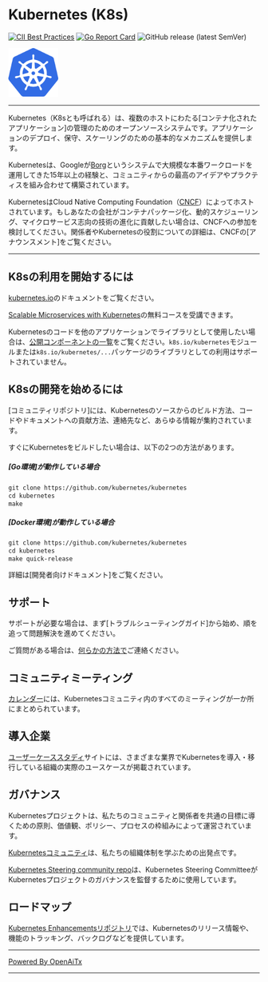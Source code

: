 # Kubernetes (K8s)

[![CII Best Practices](https://bestpractices.coreinfrastructure.org/projects/569/badge)](https://bestpractices.coreinfrastructure.org/projects/569) [![Go Report Card](https://goreportcard.com/badge/github.com/kubernetes/kubernetes)](https://goreportcard.com/report/github.com/kubernetes/kubernetes) ![GitHub release (latest SemVer)](https://img.shields.io/github/v/release/kubernetes/kubernetes?sort=semver)

<img src="https://github.com/kubernetes/kubernetes/raw/master/logo/logo.png" width="100">

----

Kubernetes（K8sとも呼ばれる）は、複数のホストにわたる[コンテナ化されたアプリケーション]の管理のためのオープンソースシステムです。アプリケーションのデプロイ、保守、スケーリングのための基本的なメカニズムを提供します。

Kubernetesは、Googleが[Borg]というシステムで大規模な本番ワークロードを運用してきた15年以上の経験と、コミュニティからの最高のアイデアやプラクティスを組み合わせて構築されています。

KubernetesはCloud Native Computing Foundation（[CNCF]）によってホストされています。もしあなたの会社がコンテナパッケージ化、動的スケジューリング、マイクロサービス志向の技術の進化に貢献したい場合は、CNCFへの参加を検討してください。関係者やKubernetesの役割についての詳細は、CNCFの[アナウンスメント]をご覧ください。

----

## K8sの利用を開始するには

[kubernetes.io]のドキュメントをご覧ください。

[Scalable Microservices with Kubernetes]の無料コースを受講できます。

Kubernetesのコードを他のアプリケーションでライブラリとして使用したい場合は、[公開コンポーネントの一覧](https://git.k8s.io/kubernetes/staging/README.md)をご覧ください。`k8s.io/kubernetes`モジュールまたは`k8s.io/kubernetes/...`パッケージのライブラリとしての利用はサポートされていません。

## K8sの開発を始めるには

[コミュニティリポジトリ]には、Kubernetesのソースからのビルド方法、コードやドキュメントへの貢献方法、連絡先など、あらゆる情報が集約されています。

すぐにKubernetesをビルドしたい場合は、以下の2つの方法があります。

##### [Go環境]が動作している場合

```
git clone https://github.com/kubernetes/kubernetes
cd kubernetes
make
```

##### [Docker環境]が動作している場合

```
git clone https://github.com/kubernetes/kubernetes
cd kubernetes
make quick-release
```

詳細は[開発者向けドキュメント]をご覧ください。

## サポート

サポートが必要な場合は、まず[トラブルシューティングガイド]から始め、順を追って問題解決を進めてください。

ご質問がある場合は、[何らかの方法で][communication]ご連絡ください。

[announcement]: https://cncf.io/news/announcement/2015/07/new-cloud-native-computing-foundation-drive-alignment-among-container
[Borg]: https://research.google.com/pubs/pub43438.html?authuser=1
[CNCF]: https://www.cncf.io/about
[communication]: https://git.k8s.io/community/communication
[community repository]: https://git.k8s.io/community
[containerized applications]: https://kubernetes.io/docs/concepts/overview/what-is-kubernetes/
[developer's documentation]: https://git.k8s.io/community/contributors/devel#readme
[Docker environment]: https://docs.docker.com/engine
[Go environment]: https://go.dev/doc/install
[kubernetes.io]: https://kubernetes.io
[Scalable Microservices with Kubernetes]: https://www.udacity.com/course/scalable-microservices-with-kubernetes--ud615
[troubleshooting guide]: https://kubernetes.io/docs/tasks/debug/

## コミュニティミーティング

[カレンダー](https://www.kubernetes.dev/resources/calendar/)には、Kubernetesコミュニティ内のすべてのミーティングが一か所にまとめられています。

## 導入企業

[ユーザーケーススタディ](https://kubernetes.io/case-studies/)サイトには、さまざまな業界でKubernetesを導入・移行している組織の実際のユースケースが掲載されています。

## ガバナンス

Kubernetesプロジェクトは、私たちのコミュニティと関係者を共通の目標に導くための原則、価値観、ポリシー、プロセスの枠組みによって運営されています。

[Kubernetesコミュニティ](https://github.com/kubernetes/community/blob/master/governance.md)は、私たちの組織体制を学ぶための出発点です。

[Kubernetes Steering community repo](https://github.com/kubernetes/steering)は、Kubernetes Steering CommitteeがKubernetesプロジェクトのガバナンスを監督するために使用しています。

## ロードマップ

[Kubernetes Enhancementsリポジトリ](https://github.com/kubernetes/enhancements)では、Kubernetesのリリース情報や、機能のトラッキング、バックログなどを提供しています。


---


[Powered By OpenAiTx](https://github.com/OpenAiTx/OpenAiTx)


---